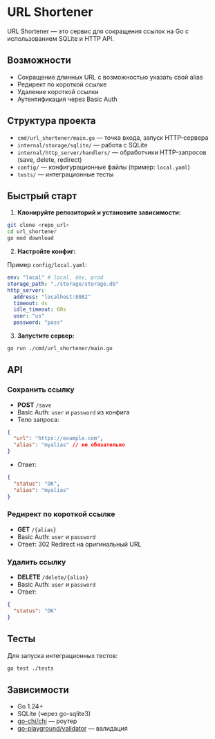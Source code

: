 # URL Shortener

URL Shortener — это сервис для сокращения ссылок на Go с использованием SQLite и HTTP API.

## Возможности
- Сокращение длинных URL с возможностью указать свой alias
- Редирект по короткой ссылке
- Удаление короткой ссылки
- Аутентификация через Basic Auth

## Структура проекта
- `cmd/url_shortener/main.go` — точка входа, запуск HTTP-сервера
- `internal/storage/sqlite/` — работа с SQLite
- `internal/http_server/handlers/` — обработчики HTTP-запросов (save, delete, redirect)
- `config/` — конфигурационные файлы (пример: `local.yaml`)
- `tests/` — интеграционные тесты

## Быстрый старт

1. **Клонируйте репозиторий и установите зависимости:**

```sh
git clone <repo_url>
cd url_shortener
go mod download
```

2. **Настройте конфиг:**

Пример `config/local.yaml`:
```yaml
env: "local" # local, dev, prod
storage_path: "./storage/storage.db"
http_server:
  address: "localhost:8082"
  timeout: 4s
  idle_timeout: 60s
  user: "us"
  password: "pass"
```

3. **Запустите сервер:**

```sh
go run ./cmd/url_shortener/main.go
```

## API

### Сохранить ссылку
- **POST** `/save`
- Basic Auth: `user` и `password` из конфига
- Тело запроса:
```json
{
  "url": "https://example.com",
  "alias": "myalias" // не обязательно
}
```
- Ответ:
```json
{
  "status": "OK",
  "alias": "myalias"
}
```

### Редирект по короткой ссылке
- **GET** `/{alias}`
- Basic Auth: `user` и `password`
- Ответ: 302 Redirect на оригинальный URL

### Удалить ссылку
- **DELETE** `/delete/{alias}`
- Basic Auth: `user` и `password`
- Ответ:
```json
{
  "status": "OK"
}
```

## Тесты

Для запуска интеграционных тестов:
```sh
go test ./tests
```

## Зависимости
- Go 1.24+
- SQLite (через go-sqlite3)
- [go-chi/chi](https://github.com/go-chi/chi) — роутер
- [go-playground/validator](https://github.com/go-playground/validator) — валидация
